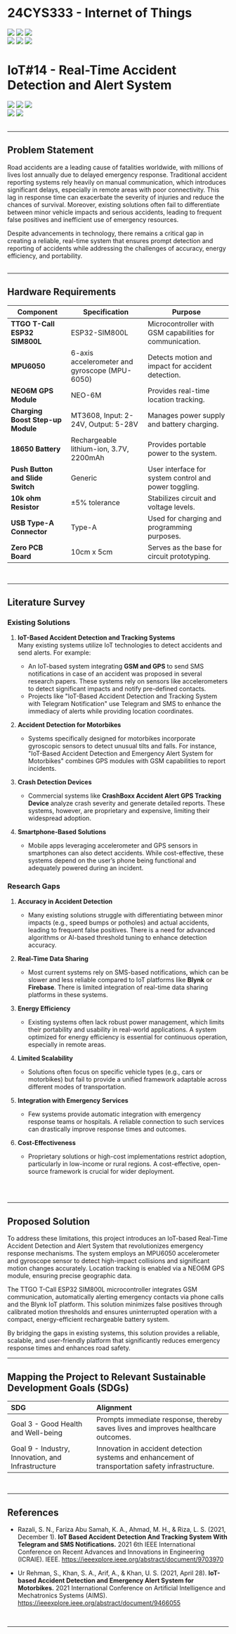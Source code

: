 # 24CYS333 - Internet of Things
![](https://img.shields.io/badge/Batch-22CYS-lightgreen) ![](https://img.shields.io/badge/UG-blue) ![](https://img.shields.io/badge/Subject-IoT-blue)
<br/>
![](https://img.shields.io/badge/Lecture-2-orange) ![](https://img.shields.io/badge/Practical-3-orange) ![](https://img.shields.io/badge/Credits-3-orange)
<br>

# IoT#14 - Real-Time Accident Detection and Alert System

![](https://img.shields.io/badge/Member-G_VETTRIVEL-gold)  ![](https://img.shields.io/badge/Member-LOGESH_R-gold)  ![](https://img.shields.io/badge/Member-RATHNESH_R-gold) <br/> 
![](https://img.shields.io/badge/SDG-3-darkgreen) ![](https://img.shields.io/badge/SDG-9-darkgreen)
<br>
<br>

---

## Problem Statement
Road accidents are a leading cause of fatalities worldwide, with millions of lives lost annually due to delayed emergency response. Traditional accident reporting systems rely heavily on manual communication, which introduces significant delays, especially in remote areas with poor connectivity. This lag in response time can exacerbate the severity of injuries and reduce the chances of survival. Moreover, existing solutions often fail to differentiate between minor vehicle impacts and serious accidents, leading to frequent false positives and inefficient use of emergency resources.

Despite advancements in technology, there remains a critical gap in creating a reliable, real-time system that ensures prompt detection and reporting of accidents while addressing the challenges of accuracy, energy efficiency, and portability.
<br>
<br>

---

## Hardware Requirements
| **Component**                  | **Specification**                                        | **Purpose**                                            |
|--------------------------------|---------------------------------------------------------|-------------------------------------------------------|
| **TTGO T-Call ESP32 SIM800L**  | ESP32-SIM800L                                           | Microcontroller with GSM capabilities for communication. |
| **MPU6050**                    | 6-axis accelerometer and gyroscope (MPU-6050)          | Detects motion and impact for accident detection.     |
| **NEO6M GPS Module**           | NEO-6M                                                 | Provides real-time location tracking.                |
| **Charging Boost Step-up Module** | MT3608, Input: 2-24V, Output: 5-28V                 | Manages power supply and battery charging.           |
| **18650 Battery**              | Rechargeable lithium-ion, 3.7V, 2200mAh               | Provides portable power to the system.               |
| **Push Button and Slide Switch** | Generic                                               | User interface for system control and power toggling. |
| **10k ohm Resistor**           | ±5% tolerance                                          | Stabilizes circuit and voltage levels.               |
| **USB Type-A Connector**       | Type-A                                                 | Used for charging and programming purposes.          |
| **Zero PCB Board**             | 10cm x 5cm                                             | Serves as the base for circuit prototyping.          |
<br>

---

## Literature Survey
### Existing Solutions  
1. **IoT-Based Accident Detection and Tracking Systems**  
   Many existing systems utilize IoT technologies to detect accidents and send alerts. For example:  
   - An IoT-based system integrating **GSM and GPS** to send SMS notifications in case of an accident was proposed in several research papers. These systems rely on sensors like accelerometers to detect significant impacts and notify pre-defined contacts.  
   - Projects like "IoT-Based Accident Detection and Tracking System with Telegram Notification" use Telegram and SMS to enhance the immediacy of alerts while providing location coordinates.  

2. **Accident Detection for Motorbikes**  
   - Systems specifically designed for motorbikes incorporate gyroscopic sensors to detect unusual tilts and falls. For instance, "IoT-Based Accident Detection and Emergency Alert System for Motorbikes" combines GPS modules with GSM capabilities to report incidents.  

3. **Crash Detection Devices**  
   - Commercial systems like **CrashBoxx Accident Alert GPS Tracking Device** analyze crash severity and generate detailed reports. These systems, however, are proprietary and expensive, limiting their widespread adoption.  

4. **Smartphone-Based Solutions**  
   - Mobile apps leveraging accelerometer and GPS sensors in smartphones can also detect accidents. While cost-effective, these systems depend on the user’s phone being functional and adequately powered during an incident.

### Research Gaps  
1. **Accuracy in Accident Detection**  
   - Many existing solutions struggle with differentiating between minor impacts (e.g., speed bumps or potholes) and actual accidents, leading to frequent false positives. There is a need for advanced algorithms or AI-based threshold tuning to enhance detection accuracy.  

2. **Real-Time Data Sharing**  
   - Most current systems rely on SMS-based notifications, which can be slower and less reliable compared to IoT platforms like **Blynk** or **Firebase**. There is limited integration of real-time data sharing platforms in these systems.  

3. **Energy Efficiency**  
   - Existing systems often lack robust power management, which limits their portability and usability in real-world applications. A system optimized for energy efficiency is essential for continuous operation, especially in remote areas.  

4. **Limited Scalability**  
   - Solutions often focus on specific vehicle types (e.g., cars or motorbikes) but fail to provide a unified framework adaptable across different modes of transportation.  

5. **Integration with Emergency Services**  
   - Few systems provide automatic integration with emergency response teams or hospitals. A reliable connection to such services can drastically improve response times and outcomes.  

6. **Cost-Effectiveness**  
   - Proprietary solutions or high-cost implementations restrict adoption, particularly in low-income or rural regions. A cost-effective, open-source framework is crucial for wider deployment.
<br>
<br>

---

## Proposed Solution
To address these limitations, this project introduces an IoT-based Real-Time Accident Detection and Alert System that revolutionizes emergency response mechanisms. The system employs an MPU6050 accelerometer and gyroscope sensor to detect high-impact collisions and significant motion changes accurately. Location tracking is enabled via a NEO6M GPS module, ensuring precise geographic data.

The TTGO T-Call ESP32 SIM800L microcontroller integrates GSM communication, automatically alerting emergency contacts via phone calls and the Blynk IoT platform. This solution minimizes false positives through calibrated motion thresholds and ensures uninterrupted operation with a compact, energy-efficient rechargeable battery system.

By bridging the gaps in existing systems, this solution provides a reliable, scalable, and user-friendly platform that significantly reduces emergency response times and enhances road safety.
<br>

---

## Mapping the Project to Relevant Sustainable Development Goals (SDGs)
| SDG | Alignment |
|:---|:----------|
| Goal 3 - Good Health and Well-being | Prompts immediate response, thereby saves lives and improves healthcare outcomes. |
| Goal 9 - Industry, Innovation, and Infrastructure | Innovation in accident detection systems and enhancement of transportation safety infrastructure. |
<br>

---

## References
- Razali, S. N., Fariza Abu Samah, K. A., Ahmad, M. H., & Riza, L. S. (2021, December 1). **IoT Based Accident Detection And Tracking System With Telegram and SMS Notifications.** 2021 6th IEEE International Conference on Recent Advances and Innovations in Engineering (ICRAIE). IEEE. https://ieeexplore.ieee.org/abstract/document/9703970

- Ur Rehman, S., Khan, S. A., Arif, A., & Khan, U. S. (2021, April 28). **IoT-based Accident Detection and Emergency Alert System for Motorbikes.** 2021 International Conference on Artificial Intelligence and Mechatronics Systems (AIMS). https://ieeexplore.ieee.org/abstract/document/9466055
<br>

---
